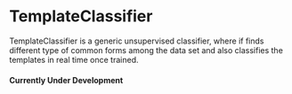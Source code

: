# TemplateClassifier

TemplateClassifier is a generic unsupervised classifier, where if finds different type of common forms among the data set and also classifies the templates in real time once trained.



#### Currently Under Development
